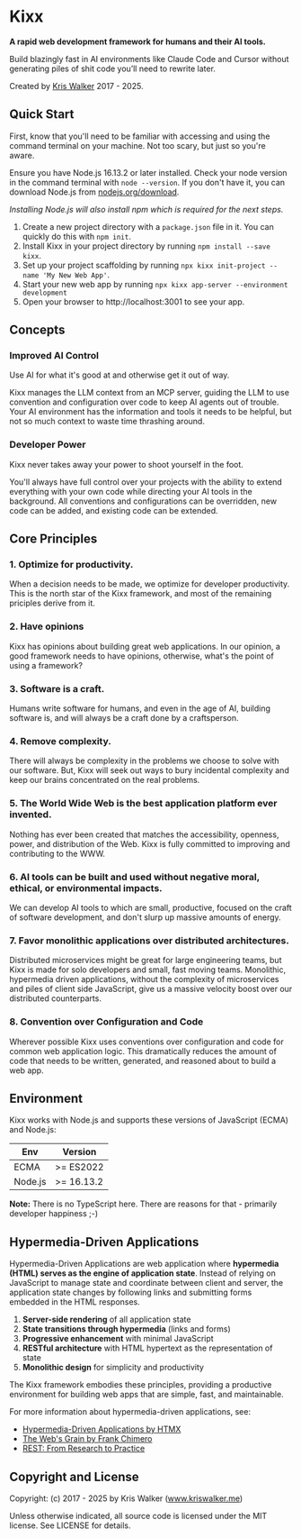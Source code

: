 Kixx
====
__A rapid web development framework for humans and their AI tools.__

Build blazingly fast in AI environments like Claude Code and Cursor without generating piles of shit code you’ll need to rewrite later.

Created by [Kris Walker](https://www.kriswalker.me) 2017 - 2025.

Quick Start
-----------
First, know that you'll need to be familiar with accessing and using the command terminal on your machine. Not too scary, but just so you're aware.

Ensure you have Node.js 16.13.2 or later installed. Check your node version in the command terminal with `node --version`. If you don't have it, you can download Node.js from [nodejs.org/download](https://nodejs.org/en/download).

*Installing Node.js will also install npm which is required for the next steps.*

1. Create a new project directory with a `package.json` file in it. You can quickly do this with `npm init`.
2. Install Kixx in your project directory by running `npm install --save kixx`.
3. Set up your project scaffolding by running `npx kixx init-project --name 'My New Web App'`.
4. Start your new web app by running `npx kixx app-server --environment development`
5. Open your browser to http://localhost:3001 to see your app.

Concepts
--------
### Improved AI Control
Use AI for what it's good at and otherwise get it out of way.

Kixx manages the LLM context from an MCP server, guiding the LLM to use convention and configuration over code to keep AI agents out of trouble. Your AI environment has the information and tools it needs to be helpful, but not so much context to waste time thrashing around.

### Developer Power
Kixx never takes away your power to shoot yourself in the foot.

You'll always have full control over your projects with the ability to extend everything with your own code while directing your AI tools in the background. All conventions and configurations can be overridden, new code can be added, and existing code can be extended.

Core Principles
---------------

### 1. Optimize for productivity.
When a decision needs to be made, we optimize for developer productivity. This is the north star of the Kixx framework, and most of the remaining priciples derive from it.

### 2. Have opinions
Kixx has opinions about building great web applications. In our opinion, a good framework needs to have opinions, otherwise, what's the point of using a framework?

### 3. Software is a craft.
Humans write software for humans, and even in the age of AI, building software is, and will always be a craft done by a craftsperson.

### 4. Remove complexity.
There will always be complexity in the problems we choose to solve with our software. But, Kixx will seek out ways to bury incidental complexity and keep our brains concentrated on the real problems.

### 5. The World Wide Web is the best application platform ever invented.
Nothing has ever been created that matches the accessibility, openness, power, and distribution of the Web. Kixx is fully committed to improving and contributing to the WWW.

### 6. AI tools can be built and used without negative moral, ethical, or environmental impacts.
We can develop AI tools to which are small, productive, focused on the craft of software development, and don't slurp up massive amounts of energy.

### 7. Favor monolithic applications over distributed architectures.
Distributed microservices might be great for large engineering teams, but Kixx is made for solo developers and small, fast moving teams. Monolithic, hypermedia driven applications, without the complexity of microservices and piles of client side JavaScript, give us a massive velocity boost over our distributed counterparts.

### 8. Convention over Configuration and Code
Wherever possible Kixx uses conventions over configuration and code for common web application logic. This dramatically reduces the amount of code that needs to be written, generated, and reasoned about to build a web app.

Environment
-----------
Kixx works with Node.js and supports these versions of JavaScript (ECMA) and Node.js:

| Env     | Version    |
|---------|------------|
| ECMA    | >= ES2022  |
| Node.js | >= 16.13.2 |

__Note:__ There is no TypeScript here. There are reasons for that - primarily developer happiness ;-)

Hypermedia-Driven Applications
------------------------------
Hypermedia-Driven Applications are web application where **hypermedia (HTML) serves as the engine of application state**. Instead of relying on JavaScript to manage state and coordinate between client and server, the application state changes by following links and submitting forms embedded in the HTML responses.

1. **Server-side rendering** of all application state
2. **State transitions through hypermedia** (links and forms)
3. **Progressive enhancement** with minimal JavaScript
4. **RESTful architecture** with HTML hypertext as the representation of state
5. **Monolithic design** for simplicity and productivity

The Kixx framework embodies these principles, providing a productive environment for building web apps that are simple, fast, and maintainable.

For more information about hypermedia-driven applications, see:
- [Hypermedia-Driven Applications by HTMX](https://htmx.org/essays/hypermedia-driven-applications/)
- [The Web's Grain by Frank Chimero](https://frankchimero.com/blog/2015/the-webs-grain/)
- [REST: From Research to Practice](https://www.ics.uci.edu/~fielding/pubs/dissertation/rest_arch_style.htm) 

Copyright and License
---------------------
Copyright: (c) 2017 - 2025 by Kris Walker (www.kriswalker.me)

Unless otherwise indicated, all source code is licensed under the MIT license. See LICENSE for details.
